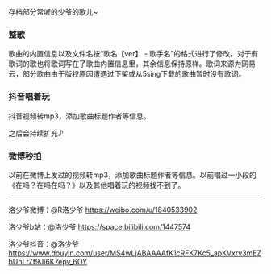存档部分常听的少爷的歌儿~

### 整歌

歌曲的内置信息以及文件名按“歌名【ver】 - 歌手名”的格式进行了修改，对于有歌词的歌也将歌词写在了歌曲内置信息里，其余信息保持原样。歌词来源为网易云，部分歌曲由于版权原因遭遇过下架或从5sing下载的歌曲暂时没有歌词。

### 抖音唱着玩

抖音视频转mp3，添加歌曲标题作者等信息。

之后会持续扩充♪

### 微博秒拍

以前在微博上发过的视频转mp3，添加歌曲标题作者等信息。以前唱过一小段的《在吗？在吗在吗？》以及其他唱着玩的视频找不到了。

***

洛少爷微博：@R洛少爷 https://weibo.com/u/1840533902

洛少爷b站：@洛少爷 https://space.bilibili.com/1447574

洛少爷抖音：@洛少爷 https://www.douyin.com/user/MS4wLjABAAAAfK1cRFK7Kc5_apKVxrv3mEZbUhLrZt9Ji6K7epv_6OY